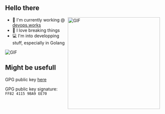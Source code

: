 ## Hello there
<img align="right" alt="GIF" src="https://github.com/eze-kiel/eze-kiel/blob/master/mi.gif?raw=true" width=300 height=300>

* :office: I'm currently working @ [devops.works](https://devops.works)
* :space_invader: I love breaking things
* :computer: I'm into developping stuff, especially in Golang

<img align="center" alt="GIF" src="https://github-readme-stats.vercel.app/api?username=eze-kiel&show_icons=true&theme=great-gatsby&count_private=true&hide=contribs"/>

## Might be usefull

GPG public key [here](https://keybase.io/ezekiell/pgp_keys.asc)

GPG public key signature: `FF82 4115 9BA9 EE70`

